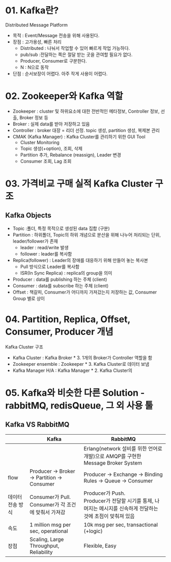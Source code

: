 # 01. Kafka란?
Distributed Message Platform
- 목적 : Event/Message 전송을 위해 사용된다.
- 장점 : 고가용성, 빠른 처리
	- Distributed : 나눠서 작업할 수 있어 빠르게 작업 가능하다.
	- pub/sub :전달하는 쪽은 절달 받는 곳을 관여할 필요가 없다.
	- Producer, Consumer로 구분한다.
	- N : N으로 동작
- 단점 : 순서보장이 어렵다. 아주 작게 사용이 어렵다.

# 02. Zookeeper와 Kafka 역할
- Zookeeper : cluster 및 하위요소에 대한 전반적인 메타정보, Controller 정보, 선출, Broker 정보 등
- Broker : 실제 data를 받아 저장하고 있음
- Controller : broker 대장 = 리더 선정. topic  생성, partition 생성, 복제본 관리
- CMAK (Kafka Manager) : Kafka Cluster를 관리하기 위한 GUI Tool
	- Cluster Monitoring
	- Topic 생성(+option), 조회, 삭제
	- Partition 추가, Rebalance (reassign), Leader 변경
	- Consumer 조회, Lag 조회

# 03. 가격비교 구매 실적 Kafka Cluster 구조
## Kafka Objects
- Topic  :폴더, 특정 목적으로 생성된 data 집합 (구분)
- Partition : 하위폴더, Topic의 하위 개념으로 분산을 위해 나누어 처리되는 단위, leader/follower가 존재
	- leader : read/write 발생
	- follower : leader를 복사함
- Replica(follower) : Leader의 장애를 대응하기 위해 만들어 놓는 복사본
	- Pull 방식으로 Leader를 복사함
	- ISR(In Sync Replica) : replica의 group을 의미
- Producer : data를 publishing 하는 주체 (client)
- Consumer : data를 subscribe 하는 주체 (client)
- Offset : 책갈피, Consumer가 어디까지 가져갔는지 저장하는 값, Consumer Group 별로 상이

# 04. Partition, Replica, Offset, Consumer, Producer 개념
Kafka Cluster 구조
- Kafka Cluster : Kafka Broker * 3. 1개의 Broker가 Controller 역할을 함
- Zookeeper ensemble : Zookeeper * 3. Kafka Cluster로 데이터 보냄
- Kafka Manager H/A : Kafka Manager * 2. Kafka Cluster의 

# 05. Kafka와 비슷한 다른 Solution - rabbitMQ, redisQueue, 그 외 사용 툴
## Kafka VS RabbitMQ
|           | Kafka                                       | RabbitMQ                                                                   |
| --------- | ------------------------------------------- | -------------------------------------------------------------------------- |
|           |                                             | Erlang(network 설비를 위한 언어로 개발)으로 AMQP를 구현한 Message Broker System            |
| flow      | Producer -> Broker -> Partition -> Consumer | Producer -> Exchange -> Binding Rules -> Queue -> Consumer                 |
| 데이터 전송 방식 | Consumer가 Pull.<br>Consumer가 각 조건에 맞춰서 가져감  | Producer가 Push.<br>Producer가 전달할 시기를 통제, 나머지는 메시지를 신속하게 전달하는 것에 초점이 맞춰져 있음 |
| 속도        | 1 million msg per sec, operational          | 10k msg per sec, transactional (+logic)                                    |
| 장점        | Scaling, Large Throughput, Reliability      | Flexible, Easy                                                             |
